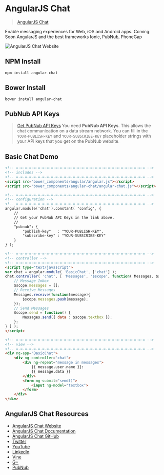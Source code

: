 # AngularJS Chat

> [AngularJS Chat](http://angular.chat)

Enable messaging experiences for Web, iOS and Android apps.
Coming Soon AngularJS and the best frameworks Ionic, PubNub, PhoneGap

![AngularJS Chat Website](http://i.imgur.com/Nb6EzZB.png)

## NPM Install

```shell
npm install angular-chat
```

## Bower Install

```shell
bower install angular-chat
```

## PubNub API Keys

> [Get PubNub API Keys](https://www.pubnub.com/get-started/?medium=sbng2016&source=sbng2016&campaign=sbng2016&keyword=sbangularjs&content=sbng2016)
You need **PubNub API Keys**.
This allows the chat communication on a data stream network.
You can fill in the `YOUR-PUBLISH-KEY`
and `YOUR-SUBSCRIBE-KEY` placeholder strings with your
API keys that you get on the PubNub website.

## Basic Chat Demo

```html
<!-- =-=-=-=-=-=-=-=-=-=-=-=-=-=-=-=-=-=-=-=-=-=-=-=-=-=-=-=-=-= -->
<!-- includes -->
<!-- =-=-=-=-=-=-=-=-=-=-=-=-=-=-=-=-=-=-=-=-=-=-=-=-=-=-=-=-=-= -->
<script src="bower_components/angular/angular.js"></script>
<script src="bower_components/angular-chat/angular-chat.js"></script>

<!-- =-=-=-=-=-=-=-=-=-=-=-=-=-=-=-=-=-=-=-=-=-=-=-=-=-=-=-=-=-= -->
<!-- configuration -->
<!-- =-=-=-=-=-=-=-=-=-=-=-=-=-=-=-=-=-=-=-=-=-=-=-=-=-=-=-=-=-= -->
angular.module('chat').constant( 'config', {
    //
    // Get your PubNub API Keys in the link above.
    //
    "pubnub": {
        "publish-key"   : "YOUR-PUBLISH-KEY",
        "subscribe-key" : "YOUR-SUBSCRIBE-KEY"
    }
} );

<!-- =-=-=-=-=-=-=-=-=-=-=-=-=-=-=-=-=-=-=-=-=-=-=-=-=-=-=-=-=-= -->
<!-- controller -->
<!-- =-=-=-=-=-=-=-=-=-=-=-=-=-=-=-=-=-=-=-=-=-=-=-=-=-=-=-=-=-= -->
<script type="text/javascript">
var chat = angular.module( 'BasicChat', ['chat'] );
chat.controller( 'chat', [ 'Messages', '$scope', function( Messages, $scope ) {
    // Message Inbox
    $scope.messages = [];
    // Receive Messages
    Messages.receive(function(message){
        $scope.messages.push(message);
    });
    // Send Messages
    $scope.send = function() {
        Messages.send({ data : $scope.textbox });
    };
} ] );
</script>

<!-- =-=-=-=-=-=-=-=-=-=-=-=-=-=-=-=-=-=-=-=-=-=-=-=-=-=-=-=-=-= -->
<!-- view -->
<!-- =-=-=-=-=-=-=-=-=-=-=-=-=-=-=-=-=-=-=-=-=-=-=-=-=-=-=-=-=-= -->
<div ng-app="BasicChat">
    <div ng-controller="chat">
        <div ng-repeat="message in messages">
            {{ message.user.name }}:
            {{ message.data }}
        </div>
        <form ng-submit="send()">
            <input ng-model="textbox">
        </form>
    </div>
</div>
```


## AngularJS Chat Resources

 - [AngularJS Chat Website](http://angular.chat)
 - [AngularJS Chat Documentation](https://github.com/stephenlb/angularjs-chat/wiki/AngularJS-Chat-Module)
 - [AngularJS Chat GitHub](https://github.com/stephenlb/angularjs-chat)
 - [Twitter](https://twitter.com/stephenlb)
 - [YouTube](https://www.youtube.com/c/StephenBlum)
 - [LinkedIn](https://www.linkedin.com/in/stephenlb)
 - [Vine](https://vine.co/Stephen.Blum)
 - [G+](https://plus.google.com/+StephenBlum)
 - [PubNub](https://www.pubnub.com/)
